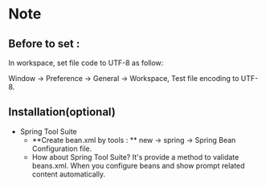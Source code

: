 # Note

## Before to set :
In workspace, set file code to UTF-8 as follow:

Window -> Preference -> General -> Workspace, Test file encoding to UTF-8.

## Installation(optional)

- Spring Tool Suite
	- **Create bean.xml by tools : ** new -> spring -> Spring Bean Configuration file.
	- How about Spring Tool Suite? It's provide a method to validate beans.xml. When you configure beans and show prompt related content automatically.